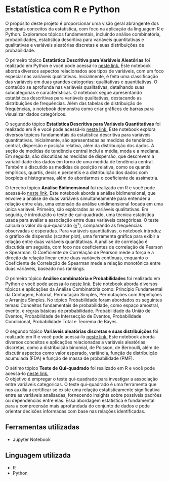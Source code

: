 # Estatística com R e Python

O propósito deste projeto é proporcionar uma visão geral abrangente dos principais conceitos da estatística, com foco na aplicação da linguagem R e Python. 
Exploramos tópicos fundamentais, incluindo análise combinatória, probabilidades, estatística descritiva para variáveis quantitativas e qualitativas e variáveis aleatórias discretas e suas distribuições de probabilidade.

O primeiro tópico **Estatística Descritiva para Variáveis Aleatórias** foi realizado em Python e você pode acessá-lo
[neste link.](https://github.com/leticiadluz/estatistica_com_r_py/blob/main/1_estatistica_descritiva_qualitativas__python.ipynb)
Este notebook aborda diversos aspectos relacionados aos tipos de variáveis, com um foco especial nas variáveis qualitativas. Inicialmente, é feita uma classificação das variáveis em duas grandes categorias: qualitativas e quantitativas. O conteúdo se aprofunda nas variáveis qualitativas, detalhando suas subcategorias e características. O notebook segue apresentando estatísticas descritivas para variáveis qualitativas, destacando as distribuições de frequências. Além das tabelas de distribuição de frequências, o notebook demonstra como criar gráficos de barras para visualizar dados categóricos. 

O segunddo tópico **Estatística Descritiva para Variáveis Quantitativas** foi realizado em R e você pode acessá-lo [neste link.](https://github.com/leticiadluz/estatistica_com_r_py/blob/main/2_estatistica_descritiva_quantitativas_R.ipynb)
Este notebook explora diversos tópicos fundamentais da estatística descritiva para variáveis quantitativas. Inicialmente, são apresentadas as medidas de tendência central, dispersão e posição relativa, além da distribuição dos dados. A seção de medidas de tendência central inclui a média, moda e a mediana. Em seguida, são discutidas as medidas de dispersão, que descrevem a variabilidade dos dados em torno de uma medida de tendência central. Também é discutido as medidas de posição relativa, como os quantis empíricos, quartis, decis e percentis e a distribuição dos dados com boxplots e histogramas, além do abordarmos o coeficiente de assimetria. 

O terceiro tópico **Análise Bidimensional** foi realizado em R e você pode acessá-lo
[neste link.](https://github.com/leticiadluz/estatistica_com_r_py/blob/main/3_analise_bidimensional_R.ipynb)
Este notebook aborda a análise bidimensional, que envolve a análise de duas variáveis simultaneamente para entender a relação entre elas, uma extensão da análise unidimensional focada em uma única variável. Primeiro, são exploradas as variáveis qualitativas. Em seguida, é introduzido o teste de qui-quadrado, uma técnica estatística usada para avaliar a associação entre duas variáveis categóricas. O teste calcula o valor do qui-quadrado (χ²), comparando as frequências observadas e esperadas. Para variáveis quantitativas, o notebook introduz o gráfico de dispersão (scatter plot), uma ferramenta gráfica para exibir a relação entre duas variáveis quantitativas. A análise de correlação é discutida em seguida, com foco nos coeficientes de correlação de Pearson e Spearman. O Coeficiente de Correlação de Pearson mede a força e a direção da relação linear entre duas variáveis contínuas, enquanto o Coeficiente de Correlação de Spearman mede a relação monotônica entre duas variáveis, baseado nos rankings. 

O primeiro tópico **Análise combinatória e Probabilidades** foi realizado em Python e você pode acessá-lo
[neste link.](https://github.com/leticiadluz/estatistica_com_r_py/blob/main/analise_combinatoria_probabilidade_python.ipynb)
Este notebook aborda diversos tópicos e aplicações da Análise Combinatória como: Princípio Fundamental da Contagem, Fatorial, Permutação Simples, Permutações com Repetições e 
Arranjos Simples. 
No tópico Probabilidade foram abordados os seguintes temas: Conceitos fundamentais de probabilidade, como espaço amostral, evento, e regras básicas de probabilidade.
Probabilidade da União de Eventos, Probabilidade de Intersecção de Eventos, Probabilidade Condicional, Probabilidade Total e Teorema de Bayes.

O segundo tópico **Variáveis aleatórias discretas e suas distribuições** foi realizado em R e você pode acessá-lo
[neste link.](https://github.com/leticiadluz/estatistica_com_r_py/blob/main/variaveis_aleatorias_discretas_distribuicoes_R.ipynb)
Este notebook aborda diversos conceitos e aplicações relacionadas a variáveis aleatórias discretas, como a distribuição binomial, de Poisson, de Bernoulli, além de discutir aspectos como valor esperado, variância, função de distribuição acumulada (FDA) e função de massa de probabilidade (PMF).


O sétimo tópico **Teste de Qui-quadrado** foi realizado em R e você pode acessá-lo [neste link.](https://github.com/leticiadluz/estatistica_com_r_py/blob/main/teste_qui_quadrado_R.ipynb)  
O objetivo é empregar o teste qui-quadrado para investigar a associação entre variáveis categoricas. O teste qui-quadrado é uma ferramenta que nos auxilia a certificar se existe uma relação estatisticamente significativa entre as variáveis analisadas, fornecendo insights sobre possíveis padrões ou dependências entre elas. Essa abordagem estatística é fundamental para a compreensão mais aprofundada do conjunto de dados e pode orientar decisões informadas com base nas relações identificadas.

## Ferramentas utilizadas

* Jupyter Notebook

## Linguagem utilizada

* R
* Python
